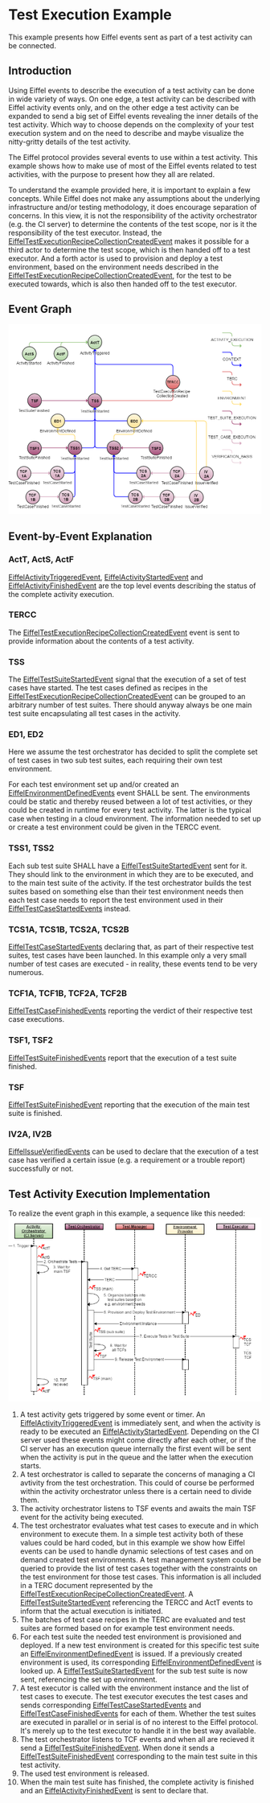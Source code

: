 # Test Execution Example
This example presents how Eiffel events sent as part of a test activity can be connected.

## Introduction
Using Eiffel events to describe the execution of a test activity can be done in wide variety of ways. On one edge, a test activity can be described with Eiffel activity events only, and on the other edge a test activity can be expanded to send a big set of Eiffel events revealing the inner details of the test activity. Which way to choose depends on the complexity of your test execution system and on the need to describe and maybe visualize the nitty-gritty details of the test activity.

The Eiffel protocol provides several events to use within a test activity. This example shows how to make use of most of the Eiffel events related to test activities, with the purpose to present how they all are related.

To understand the example provided here, it is important to explain a few concepts. While Eiffel does not make any assumptions about the underlying infrastructure and/or testing methodology, it does encourage separation of concerns. In this view, it is not the responsibility of the activity orchestrator (e.g. the CI server) to determine the contents of the test scope, nor is it the responsibility of the test executor. Instead, the [EiffelTestExecutionRecipeCollectionCreatedEvent](../eiffel-vocabulary/EiffelTestExecutionRecipeCollectionCreatedEvent.md) makes it possible for a third actor to determine the test scope, which is then handed off to a test executor. And a forth actor is used to provision and deploy a test environment, based on the environment needs described in the [EiffelTestExecutionRecipeCollectionCreatedEvent](../eiffel-vocabulary/EiffelTestExecutionRecipeCollectionCreatedEvent.md), for the test to be executed towards, which is also then handed off to the test executor.

## Event Graph
![alt text](./test-execution.png "Event Graph of Test Execution Example")

## Event-by-Event Explanation
### ActT, ActS, ActF
[EiffelActivityTriggeredEvent](../eiffel-vocabulary/EiffelActivityTriggeredEvent.md), [EiffelActivityStartedEvent](../eiffel-vocabulary/EiffelActivityStartedEvent.md) and [EiffelActivityFinishedEvent](../eiffel-vocabulary/EiffelActivityFinishedEvent.md) are the top level events describing the status of the complete activity execution.

### TERCC
The [EiffelTestExecutionRecipeCollectionCreatedEvent](../eiffel-vocabulary/EiffelTestExecutionRecipeCollectionCreatedEvent.md) event is sent to provide information about the contents of a test activity.

### TSS
The [EiffelTestSuiteStartedEvent](../eiffel-vocabulary/EiffelTestSuiteStartedEvent.md) signal that the execution of a set of test cases have started. The test cases defined as recipes in the [EiffelTestExecutionRecipeCollectionCreatedEvent](../eiffel-vocabulary/EiffelTestExecutionRecipeCollectionCreatedEvent.md) can be grouped to an arbitrary number of test suites. There should anyway always be one main test suite encapsulating all test cases in the activity.

### ED1, ED2
Here we assume the test orchestrator has decided to split the complete set of test cases in two sub test suites, each requiring their own test environment.

For each test environment set up and/or created an [EiffelEnvironmentDefinedEvents](../eiffel-vocabulary/EiffelEnvironmentDefinedEvent.md) event SHALL be sent. The environments could be static and thereby reused between a lot of test activities, or they could be created in runtime for every test activity. The latter is the typical case when testing in a cloud environment. The information needed to set up or create a test environment could be given in the TERCC event.

### TSS1, TSS2
Each sub test suite SHALL have a [EiffelTestSuiteStartedEvent](../eiffel-vocabulary/EiffelTestSuiteStartedEvent.md) sent for it. They should link to the environment in which they are to be executed, and to the main test suite of the activity. If the test orchestrator builds the test suites based on something else than their test environment needs then each test case needs to report the test environment used in their [EiffelTestCaseStartedEvents](../eiffel-vocabulary/EiffelTestCaseStartedEvent.md) instead.

### TCS1A, TCS1B, TCS2A, TCS2B
[EiffelTestCaseStartedEvents](../eiffel-vocabulary/EiffelTestCaseStartedEvent.md) declaring that, as part of their respective test suites, test cases have been launched. In this example only a very small number of test cases are executed - in reality, these events tend to be very numerous.

### TCF1A, TCF1B, TCF2A, TCF2B
[EiffelTestCaseFinishedEvents](../eiffel-vocabulary/EiffelTestCaseFinishedEvent.md) reporting the verdict of their respective test case executions.

### TSF1, TSF2
[EiffelTestSuiteFinishedEvents](../eiffel-vocabulary/EiffelTestSuiteFinishedEvent.md) report that the execution of a test suite finished.

### TSF
[EiffelTestSuiteFinishedEvent](../eiffel-vocabulary/EiffelTestSuiteFinishedEvent.md) reporting that the execution of the main test suite is finished.

### IV2A, IV2B
[EiffelIssueVerifiedEvents](../eiffel-vocabulary/EiffelIssueVerifiedEvent.md) can be used to declare that the execution of a test case has verified a certain issue (e.g. a requirement or a trouble report) successfully or not.

## Test Activity Execution Implementation
To realize the event graph in this example, a sequence like this needed:
![alt text](./test-execution-sequence.png "Sequence of Calls and Events of Test Execution Example")

1. A test activity gets triggered by some event or timer. An [EiffelActivityTriggeredEvent](../eiffel-vocabulary/EiffelActivityTriggeredEvent.md) is immediately sent, and when the activity is ready to be executed an [EiffelActivityStartedEvent](../eiffel-vocabulary/EiffelActivityStartedEvent.md). Depending on the CI server used these events might come directly after each other, or if the CI server has an execution queue internally the first event will be sent when the activity is put in the queue and the latter when the execution starts.
2. A test orchestrator is called to separate the concerns of managing a CI avtivity from the test orchestration. This could of course be performed within the activity orchestrator unless there is a certain need to divide them.
3. The activity orchestrator listens to TSF events and awaits the main TSF event for the activity being executed.
4. The test orchestrator evaluates what test cases to execute and in which environment to execute them. In a simple test activity both of these values could be hard coded, but in this example we show how Eiffel events can be used to handle dynamic selections of test cases and on demand created test environments. A test management system could be queried to provide the list of test cases together with the constraints on the test environment for those test cases. This information is all included in a TERC document represented by the [EiffelTestExecutionRecipeCollectionCreatedEvent](../eiffel-vocabulary/EiffelTestExecutionRecipeCollectionCreatedEvent.md). A [EiffelTestSuiteStartedEvent](../eiffel-vocabulary/EiffelTestSuiteStartedEvent.md) referencing the TERCC and ActT events to inform that the actual execution is initiated.
5. The batches of test case recipes in the TERC are evaluated and test suites are formed based on for example test environment needs. 
6. For each test suite the needed test environment is provisioned and deployed. If a new test environment is created for this specific test suite an [EiffelEnvironmentDefinedEvent](../eiffel-vocabulary/EiffelEnvironmentDefinedEvent.md) is issued. If a previously created environment is used, its corresponding [EiffelEnvironmentDefinedEvent](../eiffel-vocabulary/EiffelEnvironmentDefinedEvent.md) is looked up. A [EiffelTestSuiteStartedEvent](../eiffel-vocabulary/EiffelTestSuiteStartedEvent.md) for the sub test suite is now sent, referencing the set up environment.
7. A test executor is called with the environment instance and the list of test cases to execute. The test executor executes the test cases and sends corresponding [EiffelTestCaseStartedEvents](../eiffel-vocabulary/EiffelTestCaseStartedEvent.md) and [EiffelTestCaseFinishedEvents](../eiffel-vocabulary/EiffelTestCaseFinishedEvent.md) for each of them. Whether the test suites are executed in parallel or in serial is of no interest to the Eiffel protocol. It's merely up to the test executor to handle it in the best way available.
8. The test orchestrator listens to TCF events and when all are recieved it send a [EiffelTestSuiteFinishedEvent](../eiffel-vocabulary/EiffelTestSuiteFinishedEvent.md). When done it sends a [EiffelTestSuiteFinishedEvent](../eiffel-vocabulary/EiffelTestSuiteFinishedEvent.md) corresponding to the main test suite in this test activity.
9. The used test environment is released.
10. When the main test suite has finished, the complete activity is finished and an [EiffelActivityFinishedEvent](../eiffel-vocabulary/EiffelActivityFinishedEvent.md) is sent to declare that.